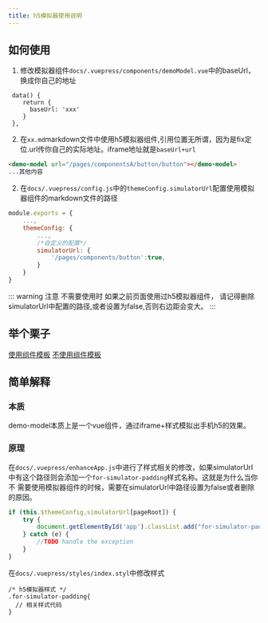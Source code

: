 ```yaml
---
title: h5模拟器使用说明
---
```

## 如何使用
1. 修改模拟器组件`docs/.vuepress/components/demoModel.vue`中的baseUrl，换成你自己的地址
```vue
 data() {
    return {
      baseUrl: 'xxx'
    }
 },
```
2. 在`xx.md`markdown文件中使用h5模拟器组件,引用位置无所谓，因为是fix定位.url传你自己的实际地址。iframe地址就是`baseUrl+url`

```markdown
<demo-model url="/pages/componentsA/button/button"></demo-model>
...其他内容
```

2. 在`docs/.vuepress/config.js`中的`themeConfig.simulatorUrl`配置使用模拟器组件的markdown文件的路径

```js
module.exports = {
    ...,
    themeConfig: {
        ...,
        /*自定义的配置*/
        simulatorUrl: {
            '/pages/components/button':true,
        }
    }
}
```

::: warning 
注意 不需要使用时 如果之前页面使用过h5模拟器组件， 请记得删除simulatorUrl中配置的路径,或者设置为false,否则右边距会变大。
:::
## 举个栗子
[使用组件模板](/pages/components/button)
[不使用组件模板](/pages/components/noSim)
## 简单解释
### 本质
demo-model本质上是一个vue组件，通过iframe+样式模拟出手机h5的效果。
### 原理
在`docs/.vuepress/enhanceApp.js`中进行了样式相关的修改，如果simulatorUrl中有这个路径则会添加一个`for-simulator-padding`样式名称。这就是为什么当你不
需要使用模拟器组件的时候，需要在simulatorUrl中路径设置为false或者删除的原因。

```js
if (this.$themeConfig.simulatorUrl[pageRoot]) {
    try {
        document.getElementById('app').classList.add("for-simulator-padding");
    } catch (e) {
        //TODO handle the exception
    }
}
```
在`docs/.vuepress/styles/index.styl`中修改样式
```stylus
/* h5模拟器样式 */
.for-simulator-padding{
  // 相关样式代码
}
```


